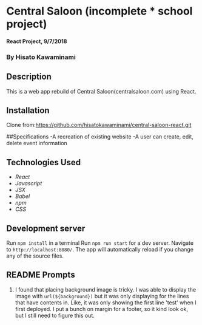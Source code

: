 # Central Saloon (incomplete * school project)

#### React Project, 9/7/2018

### By Hisato Kawaminami

## Description

This is a web app rebuild of Central Saloon(centralsaloon.com) using React.


## Installation
Clone from:https://github.com/hisatokawaminami/central-saloon-react.git

##Specifications
-A recreation of existing website
-A user can create, edit, delete event information  

## Technologies Used

* _React_
* _Javascript_
* _JSX_
* _Babel_
* _npm_
* _CSS_


## Development server
Run `npm install` in a terminal
Run `npm run start` for a dev server. Navigate to `http://localhost:8080/`. The app will automatically reload if you change any of the source files.


## README Prompts
1. I found that placing background image is tricky. I was able to display the image with `url(${background})` but it was only displaying for the lines that have contents in. Like, it was only showing the first line 'test' when I first deployed. I put a bunch on margin for a footer, so it kind look ok, but I still need to figure this out.
